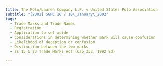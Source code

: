 ```yaml
---
title: The Polo/Lauren Company L.P. v United States Polo Association 
subtitle: "[2002] SGHC 10 / 18\_January\_2002"
tags:
  - Trade Marks and Trade Names
  - Registration
  - Application to set aside
  - Considerations in determining whether mark will cause confusion
  - Likelihood of deception or confusion
  - Distinction between the two marks
  - ss 15 & 23 Trade Marks Act (Cap 332, 1992 Ed)

---
```


